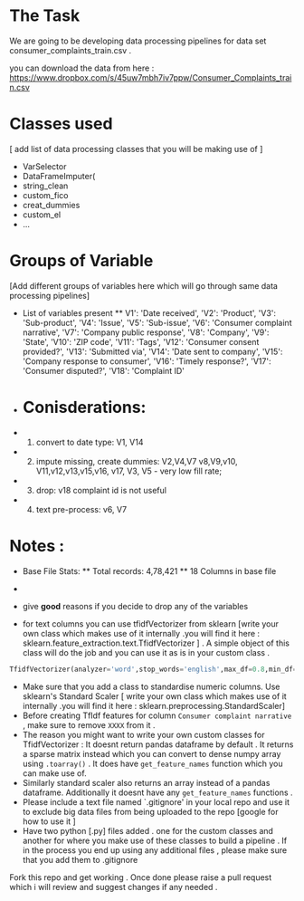 # The Task 

We are going to be developing data processing pipelines for data set consumer_complaints_train.csv . 

you can download the data from here : https://www.dropbox.com/s/45uw7mbh7iv7ppw/Consumer_Complaints_train.csv

# Classes used 
[ add list of data processing classes that you will be making use of ]

* VarSelector 
*  DataFrameImputer(
*  string_clean
*  custom_fico
*  creat_dummies
*  custom_el
* ...

# Groups of Variable 
[Add different groups of variables here which will go through same data processing pipelines]

* List of variables present
** V1': 'Date received',
 'V2': 'Product',
 'V3': 'Sub-product',
 'V4': 'Issue',
 'V5': 'Sub-issue',
 'V6': 'Consumer complaint narrative',
 'V7': 'Company public response',
 'V8': 'Company',
 'V9': 'State',
 'V10': 'ZIP code',
 'V11': 'Tags',
 'V12': 'Consumer consent provided?',
 'V13': 'Submitted via',
 'V14': 'Date sent to company',
 'V15': 'Company response to consumer',
 'V16': 'Timely response?',
 'V17': 'Consumer disputed?',
 'V18': 'Complaint ID'
 
 * # Conisderations:
 * 1. convert to date type: V1, V14
* 2. impute missing, create dummies: V2,V4,V7 v8,V9,v10, V11,v12,v13,v15,v16, v17,  V3, V5 - very low fill rate;
* 3. drop: v18 complaint id is not useful 
* 4. text pre-process: v6, V7

# Notes :

* Base File Stats:
** Total records: 4,78,421
** 18 Columns in base file
* 

* give **good** reasons if you decide to drop any of the variables 
* for text columns you can use tfidfVectorizer from sklearn [write your own class which makes use of it internally .you will find it here : sklearn.feature_extraction.text.TfidfVectorizer ] . A simple object of this class will do the job and you can use it as is in your custom class .

```python
TfidfVectorizer(analyzer='word',stop_words='english',max_df=0.8,min_df=0.01,max_features=200)
```
* Make sure that you add a class to standardise numeric columns. Use sklearn's Standard Scaler [ write your own class which makes use of it internally .you will find it here : sklearn.preprocessing.StandardScaler] 
* Before creating TfIdf features for column `Consumer complaint narrative` , make sure to remove `XXXX` from it . 
* The reason you might want to write your own custom classes for TfidfVectorizer : It doesnt return pandas dataframe by default . It returns a sparse matrix instead which you can convert to dense numpy array using `.toarray()` . It does have `get_feature_names` function which you can make use of.
* Similarly standard scaler also returns an array instead of a pandas dataframe. Additionally it doesnt have any `get_feature_names` functions . 
* Please include a text file named `.gitignore' in your local repo and use it to exclude big data files from being uploaded to the repo [google for how to use it ]
* Have two python [.py] files added . one for the custom classes and another for where you make use of these classes to build a pipeline . If in the process you end up using any additional files , please make sure that you add them to .gitignore 

Fork this repo and get working . Once done please raise a pull request which i will review and suggest changes if any needed . 

